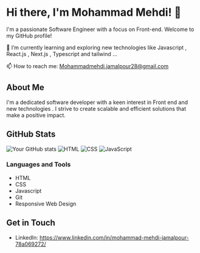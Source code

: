 # Hi there, I'm Mohammad Mehdi! 👋

I'm a passionate Software Engineer with a focus on Front-end. Welcome to my GitHub profile!

🌱 I’m currently learning and exploring new technologies like Javascript , React.js , Next.js , Typescript  and  tailwind ... 

📫 How to reach me: Mohammadmehdi.jamalpour28@gmail.com

## About Me

I'm a dedicated software developer with a keen interest in Front end and new technologies . I strive to create scalable and efficient solutions that make a positive impact.

## GitHub Stats

![Your GitHub stats](https://github-readme-streak-stats.herokuapp.com/?user=mohammadmehdijamalpour)
![HTML](https://img.shields.io/badge/HTML-80%25-blue)
![CSS](https://img.shields.io/badge/CSS-70%25-green)
![JavaScript](https://img.shields.io/badge/JavaScript-60%25-yellow)


### Languages and Tools

- HTML
- CSS
- Javascript
- Git
- Responsive Web Design 

## Get in Touch

- LinkedIn: https://www.linkedin.com/in/mohammad-mehdi-jamalpour-78a069272/
